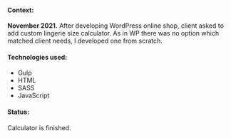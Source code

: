 #### Context:
__November 2021.__ After developing WordPress online shop, client asked to add custom lingerie size calculator. As in WP there was no option which matched client needs, I developed one from scratch.

#### Technologies used:
- Gulp
- HTML
- SASS
- JavaScript

#### Status:
Calculator is finished.
